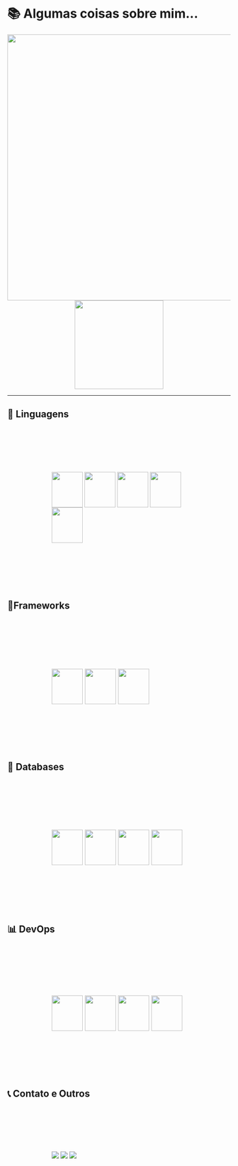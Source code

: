 # 📚 Algumas coisas sobre mim...
 
<div align="center"><img width="600" src="https://github-readme-stats.vercel.app/api?username=AugustusAraujo&show_icons=true&theme=swift&include_all_commits=true&count_private=true&hide=contribs,issues"></div>
<div align="center"><img height="200" src="https://github-readme-stats.vercel.app/api/top-langs/?username=AugustusAraujo&layout=compact&langs_count=7&theme=swift"></div>
 <hr>
<h2>🔮 Linguagens</h2>
<div style="display: inline_bloco;padding:100px;">
 <img align="center" width="70" height="80" src="https://cdn.jsdelivr.net/gh/devicons/devicon/icons/php/php-plain.svg" />
 <img align="center" width="70" height="80" src="https://cdn.jsdelivr.net/gh/devicons/devicon/icons/typescript/typescript-original.svg" />  
 <img align="center" width="70" height="80" src="https://cdn.jsdelivr.net/gh/devicons/devicon/icons/nodejs/nodejs-original.svg" />
 <img align="center" width="70" height="80" src="https://cdn.jsdelivr.net/gh/devicons/devicon/icons/go/go-original-wordmark.svg" />
 <img align="center" width="70" height="80" src="https://cdn.jsdelivr.net/gh/devicons/devicon/icons/dart/dart-original.svg" />
 <!-- <img align="center" width="70" height="80" src="https://cdn.jsdelivr.net/gh/devicons/devicon/icons/java/java-original.svg"/> 
<img align="center" width="70" height="80" src="https://cdn.jsdelivr.net/gh/devicons/devicon/icons/html5/html5-original.svg" />  
<img align="center" width="70" height="80" src="https://cdn.jsdelivr.net/gh/devicons/devicon/icons/css3/css3-original.svg" />   -->

</div>
<h2>🧩Frameworks<h2>
<div style="display: inline_block;padding:100px;">
<!--  <img align="center" width="70" height="80" src="https://cdn.jsdelivr.net/gh/devicons/devicon/icons/laravel/laravel-plain.svg" /> image tá bugada-->
 <img align="center" width="70" height="80" src="https://cdn.jsdelivr.net/gh/devicons/devicon/icons/vuejs/vuejs-original.svg" />  
 <img align="center" width="70" height="80" src="https://cdn.jsdelivr.net/gh/devicons/devicon/icons/flutter/flutter-original.svg" />
 <img align="center" width="70" height="80" src="https://cdn.jsdelivr.net/gh/devicons/devicon/icons/sass/sass-original.svg" />
 
</div>
<h2>🎲 Databases<h2>
<div style="display: inline_block;padding:100px;">
 <img align="center" width="70" height="80" src="https://cdn.jsdelivr.net/gh/devicons/devicon/icons/mysql/mysql-original.svg" />
 <img align="center" width="70" height="80" src="https://cdn.jsdelivr.net/gh/devicons/devicon/icons/postgresql/postgresql-original.svg" />
 <img align="center" width="70" height="80"  src="https://cdn.jsdelivr.net/gh/devicons/devicon/icons/sqlite/sqlite-original.svg" />
 <img align="center" width="70" height="80" src="https://cdn.jsdelivr.net/gh/devicons/devicon/icons/redis/redis-original.svg" />
</div>
      
<h2>📊 DevOps<h2>
<div style="display: inline_block;padding:100px;">
 <img align="center" width="70" height="80" src="https://cdn.jsdelivr.net/gh/devicons/devicon/icons/docker/docker-original.svg" />
 <img align="center" width="70" height="80" src="https://cdn.jsdelivr.net/gh/devicons/devicon/icons/kubernetes/kubernetes-plain.svg" />
 <img align="center" width="70" height="80" src="https://cdn.jsdelivr.net/gh/devicons/devicon/icons/nginx/nginx-original.svg" />
 <img align="center" width="70" height="80"  src="https://cdn.jsdelivr.net/gh/devicons/devicon/icons/github/github-original.svg" />
<!--  <img align="center" width="70" height="80"  src="https://cdn.jsdelivr.net/gh/devicons/devicon/icons/grafana/grafana-original.svg" /> -->
</div>

<h2>📞 Contato e Outros</h2>
<div style="display: inline_block;padding:100px;">
 <a href="mailto:augustusaraujo13@gmail.com"><img src="https://img.shields.io/badge/Gmail-D14836?style=for-the-badge&logo=gmail&logoColor=white"></a>
 <a href="https://www.linkedin.com/in/augustus-ara%C3%BAjo-135511216/"><img src="https://img.shields.io/badge/LinkedIn-0077B5?style=for-the-badge&logo=linkedin&logoColor=white"></a>
 <a href="https://discord.gg/AWUpGEDaZs"><img src="https://img.shields.io/badge/Discord-7289DA?style=for-the-badge&logo=discord&logoColor=white"></a>
</div>
